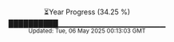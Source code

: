 <p align="center">
⏳Year Progress (34.25 %)<br>
██████████▁▁▁▁▁▁▁▁▁▁▁▁▁▁▁▁▁▁▁▁ <br>
<sub>Updated: Tue, 06 May 2025 00:13:03 GMT</sub>
</p>

